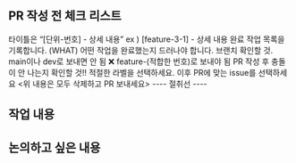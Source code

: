 ## PR 작성 전 체크 리스트

타이틀은 “[단위-번호] - 상세 내용”
ex ) [feature-3-1] - 상세 내용
완료 작업 목록을 기록합니다. (WHAT)
어떤 작업을 완료했는지 드러나야 합니다.
브랜치 확인할 것. main이나 dev로 보내면 안 됨 :x: feature-(적합한 번호)로 보내야 됨
PR 작성 후 충돌이 안 나는지 확인할 것!!
적절한 라벨을 선택하세요.
이후 PR에 맞는 issue를 선택하세요
<위 내용은 모두 삭제하고 PR 보내세요>
---- 절취선 ----

## 작업 내용

## 논의하고 싶은 내용
